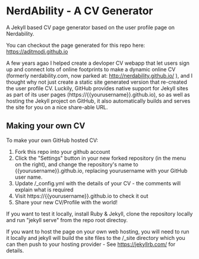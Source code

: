 # NerdAbility - A CV Generator
A Jekyll based CV page generator based on the user profile page on Nerdability.

You can checkout the page generated for this repo here: https://aditmodi.github.io

A few years agao I helped create a devloper CV webapp that let users sign up and connect lots of online footprints to make a dynamic online CV (formerly nerdability.com, now parked at: http://nerdability.github.io/ ), and I thought why not just create a static site generated version that re-created the user profile CV.  Luckily, GitHub provides native support for Jekyll sites as part of its user pages (https://{{yourusername}}.github.io), so as well as hosting the Jekyll project on GitHub, it also automatically builds and serves the site for you on a nice share-able URL.


## Making your own CV

To make your own GitHub hosted CV:

1. Fork this repo into your github account 
2. Click the "Settings" button in your new forked repository (in the menu on the right), and change the repository's name to {{yourusername}}.github.io, replacing yourusername with your GitHub user name.
3. Update /_config.yml with the details of your CV - the comments will explain what is required
4. Visit https://{{yourusername}}.github.io to check it out
5. Share your new CV/Profile with the world!


If you want to test it locally, install Ruby & Jekyll, clone the repository locally and run "jekyll serve" from the repo root directoy.

If you want to host the page on your own web hosting, you will need to run it locally and jekyll will build the site files to the /_site directory which you can then push to your hosting provider - See https://jekyllrb.com/ for details.


